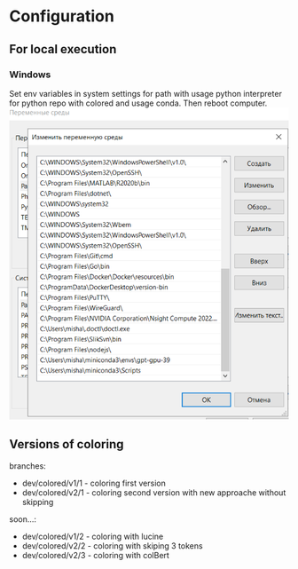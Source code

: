 # Configuration
## For local execution
### Windows
Set env variables in system settings for path with 
usage python interpreter for python repo with colored
and usage conda. Then reboot computer.
![img.png](img.png)
## Versions of coloring
branches:
- dev/colored/v1/1 - coloring first version
- dev/colored/v2/1 - coloring second version with new approache without skipping

soon...:
- dev/colored/v1/2 - coloring with lucine
- dev/colored/v2/2 - coloring with skiping 3 tokens 
- dev/colored/v2/3 - coloring with colBert  
